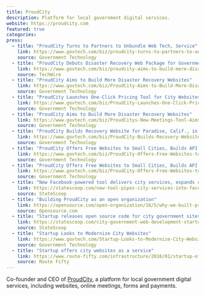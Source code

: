 ```yaml
---
title: ProudCity
description: Platform for local government digital services.
website: https://proudcity.com
featured: true
categories:
press:
  - title: "ProudCity Turns to Partners to Unbundle Web Tech, Service"
    link: https://www.govtech.com/biz/proudcity-turns-to-partners-to-unbundle-web-tech-service
    source: Government Technology
  - title: "ProudCity Debuts Disaster Recovery Web Package for Government"
    link: https://www.govtech.com/biz/proudcity-aims-to-build-more-disaster-recovery-websites.html
    source: TechWire
  - title: "ProudCity Aims to Build More Disaster Recovery Websites"
    link: https://www.govtech.com/biz/ProudCity-Aims-to-Build-More-Disaster-Recovery-Websites.html
    source: Government Technology
  - title: "ProudCity Launches One-Click Pricing Tool for City Websites"
    link: https://www.govtech.com/biz/ProudCity-Launches-One-Click-Pricing-Tool-for-City-Websites.html
    source: Government Technology
  - title: "ProudCity Aims to Build More Disaster Recovery Websites"
    link: https://www.govtech.com/biz/ProudCitys-New-Meetings-Tool-Aims-to-Help-Small-Governments.html
    source: Government Technology
  - title: "ProudCity Builds Recovery Website for Paradise, Calif., in 3 Days"
    link: https://www.govtech.com/biz/ProudCity-Builds-Recovery-Website-for-Paradise-Calif-in-3-Days.html
    source: Government Technology
  - title: "ProudCity Offers Free Websites to Small Cities, Builds API for Digital Benchmarking"
    link: https://www.govtech.com/biz/ProudCity-Offers-Free-Websites-to-Small-Cities-Builds-API-for-Digital-Benchmarking.html
    source: Government Technology
  - title: "ProudCity Offers Free Websites to Small Cities, Builds API for Digital Benchmarking"
    link: https://www.govtech.com/biz/ProudCity-Offers-Free-Websites-to-Small-Cities-Builds-API-for-Digital-Benchmarking.html
    source: Government Technology
  - title: "New Facebook-powered tool delivers city services, expands civic inclusion"
    link: https://statescoop.com/new-tool-pipes-city-services-into-facebook/
    source: StateScoop
  - title: "Building ProudCity as an open organization"
    link: https://opensource.com/open-organization/16/5/why-we-built-proudcity-open-organization
    source: Opensource.com
  - title: "Startup releases open source code for city government sites"
    link: https://statescoop.com/city-government-web-development-startup-releases-open-source-code/
    source: StateScoop
  - title: "Startup Looks to Modernize City Websites"
    link: https://www.govtech.com/Startup-Looks-to-Modernize-City-Websites.html?flipboard=yes
    source: Government Technology
  - title: "Startup offers city websites as a service"
    link: https://www.route-fifty.com/infrastructure/2016/01/startup-offers-city-websites-as-a-service/299312/
    source: Route Fifty
---
```


Co-founder and CEO of [ProudCity](https://proudcity.com), a platform for local government digital services, including websites, online meetings, forms and payments.